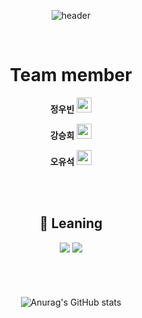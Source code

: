 <div align="center">

![header](https://capsule-render.vercel.app/api?type=waving&color=gradient&height=300&section=header&text=OSS%20TEAM%203&fontSize=70)




<!--
**betrayedpeople/betrayedpeople** is a ✨ _special_ ✨ repository because its `README.md` (this file) appears on your GitHub profile.

Here are some ideas to get you started:

- 🔭 I’m currently working on ...
- 🌱 I’m currently learning ...
- 👯 I’m looking to collaborate on ...
- 🤔 I’m looking for help with ...
- 💬 Ask me about ...
- 📫 How to reach me: ...
- 😄 Pronouns: ...
- ⚡ Fun fact: ...
-->
<br>

 

# Team member
 __정우빈__  <a href="https://github.com/emptyfriendship"><img src="https://img.shields.io/badge/emptyfriendship-181717?style=flat-square&logo=GitHub&logoColor=white" height="24px"/></a>   
 
 __강승희__  <a href="https://github.com/seungheekk"><img src="https://img.shields.io/badge/seungheekk-181717?style=flat-square&logo=GitHub&logoColor=white" height="24px"/></a>
 
 __오유석__  <a href="https://github.com/oys7636"><img src="https://img.shields.io/badge/oys7636-181717?style=flat-square&logo=GitHub&logoColor=white" height="24px"/></a>


 
<br>
<br>
 
## **:book: Leaning**
 
<img src="https://img.shields.io/badge/Git-F05032?style=for-the-badge&logo=Git&logoColor=ffffff"/>
 
<img src="https://img.shields.io/badge/GitHub-181717?style=for-the-badge&logo=GitHub&logoColor=ffffff"/>




<br> <br>
　　　　　　　　　　　　　　　　　　　　　　　　　　　　　　　　![Anurag's GitHub stats](https://github-readme-stats.vercel.app/api?username=betrayedpeople&show_icons=true&theme=radical)
